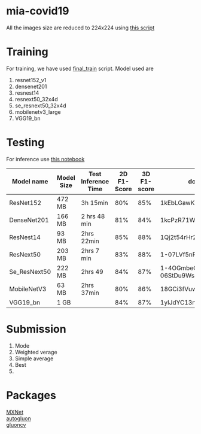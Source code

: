 # mia-covid19

All the images size are reduced to 224x224 using [this script](https://github.com/talhaanwarch/mia-covid19/blob/main/resize_script.py)  
# Training 
For training, we have used [final_train](https://github.com/talhaanwarch/mia-covid19/blob/main/final_train.ipynb) script.
Model used are 
1. resnet152_v1
2. densenet201 
3. resnest14
4. resnext50_32x4d
5. se_resnext50_32x4d
6. mobilenetv3_large
7. VGG19_bn		

# Testing
For inference use [this notebook](https://github.com/talhaanwarch/mia-covid19/blob/main/final-inference.ipynb)  

<table><thead><tr><th>Model name</th><th>Model Size</th><th>Test Inference Time</th><th>2D F1-Score</th><th>3D F1-score</th><th>download key (gdown)</th></tr></thead><tbody><tr><td>ResNet152</td><td>472 MB</td><td>3h 15min</td><td>80%</td><td>85%</td><td>1kEbLGawKfccacR1EcbwVJGFct8I1v0gl</td></tr><tr><td>DenseNet201</td><td>166 MB</td><td>2 hrs 48 min</td><td>81%</td><td>84%</td><td>1kcPzR71WjafO7GGWPHdb5ahfHamLtBaT</td></tr><tr><td>ResNest14</td><td>93 MB</td><td>2hrs 22min</td><td>85%</td><td>88%</td><td>1Qj2t54rHr2L563DPUgOB1ysfoudSC1b9</td></tr><tr><td>ResNext50</td><td>203 MB</td><td>2hrs 7 min</td><td>83%</td><td>88%</td><td>1-07LVf5nPVACqnxMzL39LjFZ83Xodint</td></tr><tr><td>Se_ResNext50</td><td>222 MB</td><td>2hrs 49</td><td>84%</td><td>87%</td><td>1-4OGmbeOoTNZKM6itK-06StDu9Wsz_AB</td></tr><tr><td>MobileNetV3</td><td>63 MB</td><td>2hrs 37min</td><td>80%</td><td>86%</td><td>18GCi3fVuwfFRHs4EOhXvb-rqZpByahf-</td></tr><tr><td>VGG19_bn</td><td>1 GB</td><td></td><td>84%</td><td>87%</td><td>1yIJdYC13nW9Wou3aPlNSSE9R-_8aCZfz</td></tr></tbody></table>

# Submission
1. Mode
2. Weighted verage
3. Simple average
4. Best
5. 
# Packages
[MXNet](https://pypi.org/project/mxnet/1.8.0.post0/)  
[autogluon](https://pypi.org/project/autogluon/0.2.1b20210621/)  
[gluoncv](https://pypi.org/project/gluoncv/0.11.0b20210612/)  

